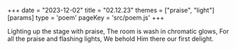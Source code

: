 +++
date = "2023-12-02"
title = "02.12.23"
themes = ["praise", "light"]
[params]
  type = 'poem'
  pageKey = 'src/poem.js'
+++

Lighting up the stage with praise,
The room is wash in chromatic glows,
For all the praise and flashing lights,
We behold Him there our first delight.
